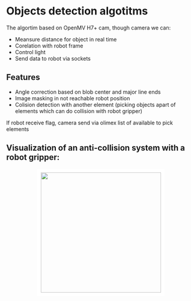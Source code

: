 # Objects detection algotitms

The algortim based on OpenMV H7+ cam, though camera we can:

- Meansure distance for object in real time
- Corelation with robot frame
- Control light 
- Send data to robot via sockets

## Features

- Angle correction based on blob center and major line ends
- Image masking in not reachable robot position
- Colision detection with another element (picking objects apart of elements which can do collision with robot gripper)

If robot receive flag, camera send via olimex list of available to pick elements

## Visualization of an anti-collision system with a robot gripper:
<p align="center">
<img style="border: 10px solid white;" src="https://raw.githubusercontent.com/openmv/openmv-media/master/boards/openmv-cam/v3/web-new-cam-v3-angle.jpg" width="320" height="320">
</p>
